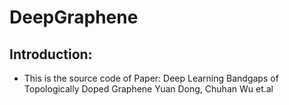 # DeepGraphene

## Introduction:
* This is the source code of Paper:                                                                                                 Deep Learning Bandgaps of Topologically Doped Graphene   Yuan Dong, Chuhan Wu et.al
